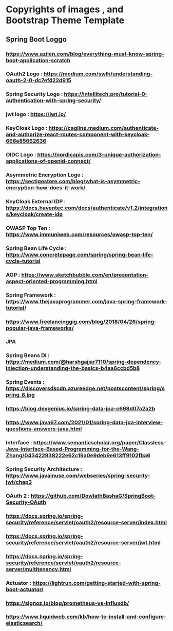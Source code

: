 # Copyrights of images , and Bootstrap Theme Template

## Spring Boot Loggo

### https://www.azilen.com/blog/everything-must-know-spring-boot-application-scratch

### OAuth2 Logo : https://medium.com/swlh/understanding-oauth-2-0-dc7ef422d915

### Spring Security Logo : https://intellitech.pro/tutorial-0-authentication-with-spring-security/

### jwt logo : https://jwt.io/

### KeyCloak Logo : https://cagline.medium.com/authenticate-and-authorize-react-routes-component-with-keycloak-666e85662636

### OIDC Logo : https://nordicapis.com/3-unique-authorization-applications-of-openid-connect/

### Asymmetric Encryption Logo : https://sectigostore.com/blog/what-is-asymmetric-encryption-how-does-it-work/

### KeyCloak External IDP : https://docs.haventec.com/docs/authenticate/v1.2/integrations/keycloak/create-idp

### OWASP Top Ten : https://www.immuniweb.com/resources/owasp-top-ten/

### Spring Bean Life Cycle : https://www.concretepage.com/spring/spring-bean-life-cycle-tutorial

### AOP : https://www.sketchbubble.com/en/presentation-aspect-oriented-programming.html

### Spring Framework : https://www.thejavaprogrammer.com/java-spring-framework-tutorial/
### https://www.freelancinggig.com/blog/2018/04/26/spring-popular-java-frameworks/
### JPA

### Spring Beans DI : https://medium.com/@harshgajjar7110/spring-dependency-injection-understanding-the-basics-b4aa6ccbd5b8

### Spring Events : https://discoversdkcdn.azureedge.net/postscontent/spring/spring_8.jpg


### https://blog.devgenius.io/spring-data-jpa-c698d07a2a2b
### https://www.java67.com/2021/01/spring-data-jpa-interview-questions-answers-java.html

### Interface : https://www.semanticscholar.org/paper/Classless-Java-Interface-Based-Programming-for-the-Wang-Zhang/043422938222e62c19a0e9deb9e613ff9102fba6

### Spring Security Architecture : https://www.javainuse.com/webseries/spring-security-jwt/chap3

### OAuth 2 : https://github.com/DowlathBashaG/SpringBoot-Security-OAuth

### https://docs.spring.io/spring-security/reference/servlet/oauth2/resource-server/index.html

### https://docs.spring.io/spring-security/reference/servlet/oauth2/resource-server/jwt.html

### https://docs.spring.io/spring-security/reference/servlet/oauth2/resource-server/multitenancy.html

### Actuator : https://lightrun.com/getting-started-with-spring-boot-actuator/

### https://signoz.io/blog/prometheus-vs-influxdb/

### https://www.liquidweb.com/kb/how-to-install-and-configure-elasticsearch/